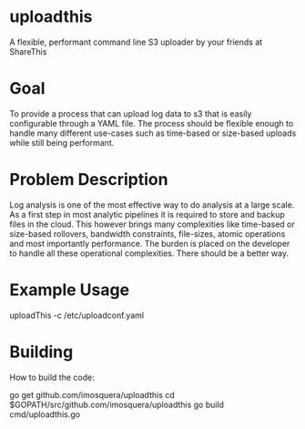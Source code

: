 uploadthis
==========

A flexible, performant command line S3 uploader by your friends at ShareThis


Goal
====
To provide a process that can upload log data to s3 that is easily configurable through a YAML file.  The process should be flexible enough to handle many different use-cases such as time-based or size-based uploads while still being performant.

Problem Description
===================
Log analysis is one of the most effective way to do analysis at a large scale.  As a first step in most analytic pipelines it is required to store and backup files in the cloud.  This however brings many complexities like time-based or size-based rollovers, bandwidth constraints, file-sizes, atomic operations and most importantly performance.  The burden is placed on the developer to handle all these operational complexities.  There should be a better way.

Example Usage
==============
uploadThis -c /etc/uploadconf.yaml

Building
=========

How to build the code:

  go get github.com/imosquera/uploadthis
  cd $GOPATH/src/github.com/imosquera/uploadthis
  go build cmd/uploadthis.go


